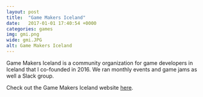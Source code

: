 ```yaml
---
layout: post
title:  "Game Makers Iceland"
date:   2017-01-01 17:40:54 +0000
categories: games
img: gmi.png
wide: gmi.JPG
alt: Game Makers Iceland
---
```


Game Makers Iceland is a community organization for game developers in Iceland that I co-founded in 2016. We ran monthly events and game jams as well a Slack group.

Check out the Game Makers Iceland website [here](http://gamemakers.is/).